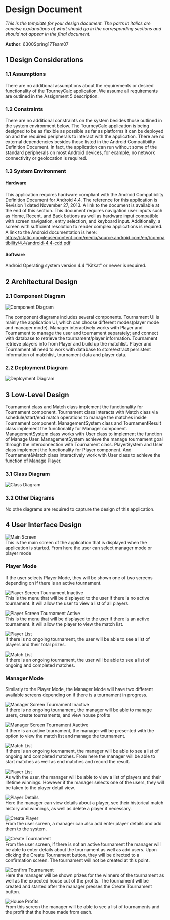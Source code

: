 # Design Document

*This is the template for your design document. The parts in italics are concise explanations of what should go in the corresponding sections and should not appear in the final document.*

**Author**: 6300Spring17Team07

## 1 Design Considerations


### 1.1 Assumptions

There are no additional assumptions about the requirements or desired functionality of the TourneyCalc application.  We assume all requirements are outlined in the Assignment 5 description.

### 1.2 Constraints

There are no additional constraints on the system besides those outlined in the system environment below.  The TourneyCalc application is being designed to be as flexible as possible as far as platforms it can be deployed on and the required peripherals to interact with the application.  There are no external dependencies besides those listed in the Android Compatibiilty Definition Document.  In fact, the application can run without some of the standard peripherals on most Android devices, for example, no network connectivity or geolocation is required.

### 1.3 System Environment

#### Hardware

This application requires hardware compliant with the Android Compatibility Definition Document for Android 4.4.  The reference for this application is Revision 1 dated November 27, 2013.  A link to the document is available at the end of this section.  This document requires navigation user inputs such as Home, Recent, and Back buttons as well as hardware input compatible with screen navigation, entry selection, and keyboard input.  Additionally, a screen with sufficient resolution to render complex applications is required.  A link to the Android documentation is here: https://static.googleusercontent.com/media/source.android.com/en//compatibility/4.4/android-4.4-cdd.pdf

#### Software

Android Operating system version 4.4 "Kitkat" or newer is required.


## 2 Architectural Design

### 2.1 Component Diagram
![Component Diagram](./images/component_diagram.png)


The component diagrams includes several components. Tournament UI is mainly the application UI, which can choose different modes(player mode and manager mode). Manager interactively works with Player and Tournament to manage the user and tournament separately; and connect with database to retrieve the tournament/player information. Tournament retrieve players info from Player and build up the matchlist. Player and Tournament all need to work with database to store/extract persistent information of matchlist, tournament data and player data.



### 2.2 Deployment Diagram
![Deployment Diagram](./images/deployment_diagram.png)


## 3 Low-Level Design

Tournament class and Match class implement the functionality for Tournament component. Tournament class interacts with Match class via schedule/start/end match operations to manage the matches inside Tournament component. ManagementSystem class and TournamentResult class implement the functionality for Manager component. ManagementSystem class works with User class to implement the function of Manage User. ManagementSystem achieve the manage tournament goal through the interconnection with Tournament class. PlayerSystem and User class implement the functionality for Player component. And Tournament&Match class interactively work with User class to achieve the function of Manage Player.

### 3.1 Class Diagram

![Class Diagram](./images/UML_class_diagram.png)


### 3.2 Other Diagrams

No othe diagrams are required to capture the design of this application.

## 4 User Interface Design

![Main Screen](./ui/mainscreen.png)  
This is the main screen of the application that is displayed when the application is started.
From here the user can select manager mode or player mode


### Player Mode
If the user selects Player Mode, they will be shown one of two screens depending on if there
is an active tournament.

![Player Screen Tournament Inactive](./ui/playerscreen_inactivetournament.png)  
This is the menu that will be displayed to the user if there is no active tournament.
It will allow the user to view a list of all players.

![Player Screen Tournament Active](./ui/playerscreen_activetournament.png)  
This is the menu that will be displayed to the user if there is an active tournament.
It will allow the player to view the match list.

![Player List](./ui/userlist.png)  
If there is no ongoing tournament, the user will be able to see a list of players
and their total prizes.

![Match List](./ui/player_matchlist.png)  
If there is an ongoing tournament, the user will be able to see a list of ongoing
and completed matches.

### Manager Mode

Similarly to the Player Mode, the Manager Mode will have two different available screens
depending on if there is a tournament in progress.

![Manager Screen Tournament Inactive](./ui/managerscreen_inactivetournament.png)  
If there is no ongoing tournament, the manager will be able to manage users, create
tournaments, and view house profits

![Manager Screen Tournament Aactive](./ui/managerscreen_activetournament.png)  
If there is an active tournament, the manager will be presented with the option to view the
match list and manage the tournament.

![Match List](./ui/manager_matchlist.png)  
If there is an ongoing tournament, the manager will be able to see a list of ongoing
and completed matches. From here the manager will be able to start matches as well as end
matches and record the result.

![Player List](./ui/userlist.png)  
As with the user, the manager will be able to view a list of players and their lifetime
winnings. However if the manager selects one of the users, they will be taken to the player
detail view.

![Player Details](./ui/playerdetails.png)  
Here the manager can view details about a player, see their historical match history and
winnings, as well as delete a player if necessary.

![Create Player](./ui/createplayer.png)  
From the user screen, a manager can also add enter player details and add them to the system.

![Create Tournament](./ui/createtournament.png)  
From the user screen, if there is not an active tournament the manager will be able to enter
details about the tournament as well as add users. Upon clicking the Create Tournament
button, they will be directed to a confirmation screen. The tournament will not be created
at this point.

![Confirm Tournament](./ui/tournamentconfirmation.png)  
Here the manager will be shown prizes for the winners of the tournament as well as the expected
house cut of the profits. The tournament will be created and started after the manager
presses the Create Tournament button.

![House Profits](./ui/houseprofits.png)  
From this screen the manager will be able to see a list of tournaments and the profit that
the house made from each.

